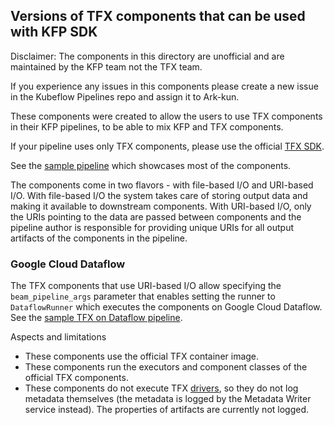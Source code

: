## Versions of TFX components that can be used with KFP SDK

Disclaimer: The components in this directory are unofficial and are maintained by the KFP team not the TFX team.

If you experience any issues in this components please create a new issue in the Kubeflow Pipelines repo and assign it to Ark-kun.

These components were created to allow the users to use TFX components in their KFP pipelines, to be able to mix KFP and TFX components.

If your pipeline uses only TFX components, please use the official [TFX SDK](https://www.tensorflow.org/tfx/tutorials/tfx/cloud-ai-platform-pipelines).

See the [sample pipeline](_samples/TFX_pipeline.ipynb) which showcases most of the components.

The components come in two flavors - with file-based I/O and URI-based I/O. With file-based I/O the system takes care of storing output data and making it available to downstream components.
With URI-based I/O, only the URIs pointing to the data are passed between components and the pipeline author is responsible for providing unique URIs for all output artifacts of the components in the pipeline.

### Google Cloud Dataflow

The TFX components that use URI-based I/O allow specifying the `beam_pipeline_args` parameter that enables setting the runner to `DataflowRunner` which executes the components on Google Cloud Dataflow.
See the [sample TFX on Dataflow pipeline](_samples/TFX_DataFlow_pipeline.ipynb).


Aspects and limitations
* These components use the official TFX container image.
* These components run the executors and component classes of the official TFX components.
* These components do not execute TFX [drivers](https://www.tensorflow.org/tfx/api_docs/python/tfx/components/base/base_driver), so they do not log metadata themselves (the metadata is logged by the Metadata Writer service instead). The properties of artifacts are currently not logged.
